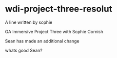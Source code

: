 # wdi-project-three-resolut
A line written by sophie

GA Immersive Project Three with Sophie Cornish

Sean has made an additional change

whats good Sean?
